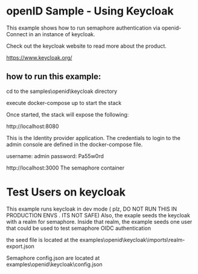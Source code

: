 # openID Sample - Using Keycloak

This example shows how to run semaphore authentication via openid-Connect in an instance of keycloak.


Check out the keycloak website to read more about the product.

https://www.keycloak.org/

## how to run this example:
 cd to the samples\openid\keycloak directory

 execute docker-compose up to start the stack

Once started, the stack will expose the following:

http://localhost:8080

This is the Identity provider application.
The credentials to login to the admin console are defined in the docker-compose file.

username: admin
password: Pa55w0rd


http://localhost:3000
The semaphore container


# Test Users on keycloak

This example runs keycloak in dev mode ( plz, DO NOT RUN THIS IN PRODUCTION ENVS . ITS NOT SAFE) 
Also, the exaple seeds the keycloak with a realm for semaphore.
Inside that realm, the example seeds one user that could be used to test semaphore OIDC authentication

the seed file is located at the examples\openid\keycloak\imports\realm-export.json

Semaphore config.json are located at examples\openid\keycloak\config.json


